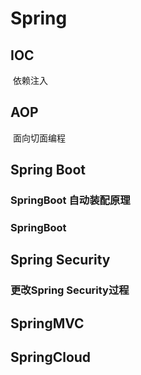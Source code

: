 # Spring

## IOC

​	依赖注入

## AOP

​	面向切面编程



## Spring Boot

### SpringBoot 自动装配原理

### SpringBoot 





## Spring Security

### 更改Spring Security过程



## SpringMVC





## SpringCloud



